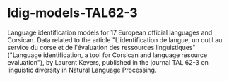 # ldig-models-TAL62-3
Language identification models for 17 European official languages and Corsican. Data related to the article "L'identification de langue, un outil au service du corse et de l'évaluation des ressources linguistiques" ("Language identification, a tool for Corsican and language resource evaluation"), by Laurent Kevers, published in the journal TAL 62-3 on linguistic diversity in Natural Language Processing.
